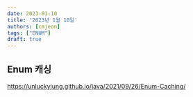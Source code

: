 ```yaml
---
date: 2023-01-10
title: '2023년 1월 10일'
authors: [cmjeon]
tags: ["ENUM"]
draft: true
---
```


## Enum 캐싱

https://unluckyjung.github.io/java/2021/09/26/Enum-Caching/